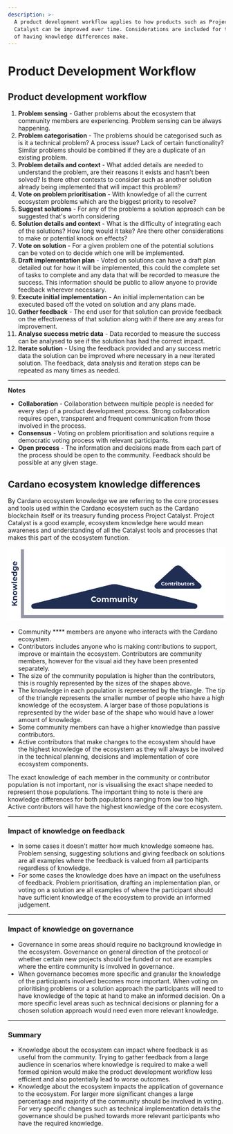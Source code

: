 ```yaml
---
description: >-
  A product development workflow applies to how products such as Project
  Catalyst can be improved over time. Considerations are included for the impact
  of having knowledge differences make.
---
```


# Product Development Workflow

## **Product development workflow**

1. **Problem sensing** - Gather problems about the ecosystem that community members are experiencing. Problem sensing can be always happening.
2. **Problem categorisation** - The problems should be categorised such as is it a technical problem? A process issue? Lack of certain functionality? Similar problems should be combined if they are a duplicate of an existing problem.
3. **Problem details and context** - What added details are needed to understand the problem, are their reasons it exists and hasn't been solved? Is there other contexts to consider such as another solution already being implemented that will impact this problem?&#x20;
4. **Vote on problem prioritisation** - With knowledge of all the current ecosystem problems which are the biggest priority to resolve?
5. **Suggest solutions** - For any of the problems a solution approach can be suggested that's worth considering
6. **Solution details and context** - What is the difficulty of integrating each of the solutions? How long would it take? Are there other considerations to make or potential knock on effects?
7. **Vote on solution** - For a given problem one of the potential solutions can be voted on to decide which one will be implemented.
8. **Draft implementation plan** - Voted on solutions can have a draft plan detailed out for how it will be implemented, this could the complete set of tasks to complete and any data that will be recorded to measure the success. This information should be public to allow anyone to provide feedback wherever necessary.
9. **Execute initial implementation** - An initial implementation can be executed based off the voted on solution and any plans made.
10. **Gather feedback** - The end user for that solution can provide feedback on the effectiveness of that solution along with if there are any areas for improvement.
11. **Analyse success metric data** - Data recorded to measure the success can be analysed to see if the solution has had the correct impact.
12. **Iterate solution** - Using the feedback provided and any success metric data the solution can be improved where necessary in a new iterated solution. The feedback, data analysis and iteration steps can be repeated as many times as needed.

****

**Notes**

* **Collaboration** - Collaboration between multiple people is needed for every step of a product development process. Strong collaboration requires open, transparent and frequent communication from those involved in the process.&#x20;
* **Consensus** - Voting on problem prioritisation and solutions require a democratic voting process with relevant participants.&#x20;
* **Open process** - The information and decisions made from each part of the process should be open to the community. Feedback should be possible at any given stage.



## Cardano ecosystem knowledge differences

By Cardano ecosystem knowledge we are referring to the core processes and tools used within the Cardano ecosystem such as the Cardano blockchain itself or its treasury funding process Project Catalyst. Project Catalyst is a good example, ecosystem knowledge here would mean awareness and understanding of all the Catalyst tools and processes that makes this part of the ecosystem function.

![Visual aid for ecosystem knowledge differences](../.gitbook/assets/knowledge-gaps.png)

* Community **** members are anyone who interacts with the Cardano ecosystem.
* Contributors includes anyone who is making contributions to support, improve or maintain the ecosystem. Contributors are community members, however for the visual aid they have been presented separately.
* The size of the community population is higher than the contributors, this is roughly represented by the sizes of the shapes above.
* The knowledge in each population is represented by the triangle. The tip of the triangle represents the smaller number of people who have a high knowledge of the ecosystem. A larger base of those populations is represented by the wider base of the shape who would have a lower amount of knowledge.
* Some community members can have a higher knowledge than passive contributors.
* Active contributors that make changes to the ecosystem should have the highest knowledge of the ecosystem as they will always be involved in the technical planning, decisions and implementation of core ecosystem components.

The exact knowledge of each member in the community or contributor population is not important, nor is visualising the exact shape needed to represent those populations. The important thing to note is there are knowledge differences for both populations ranging from low too high. Active contributors will have the highest knowledge of the core ecosystem.

****

### **Impact of knowledge on feedback**

* In some cases it doesn't matter how much knowledge someone has. Problem sensing, suggesting solutions and giving feedback on solutions are all examples where the feedback is valued from all participants regardless of knowledge.
* For some cases the knowledge does have an impact on the usefulness of feedback. Problem prioritisation, drafting an implementation plan, or voting on a solution are all examples of where the participant should have sufficient knowledge of the ecosystem to provide an informed judgement.

****

### **Impact of knowledge on governance**

* Governance in some areas should require no background knowledge in the ecosystem. Governance on general direction of the protocol or whether certain new projects should be funded or not are examples where the entire community is involved in governance.
* When governance becomes more specific and granular the knowledge of the participants involved becomes more important. When voting on prioritising problems or a solution approach the participants will need to have knowledge of the topic at hand to make an informed decision. On a more specific level areas such as technical decisions or planning for a chosen solution approach would need even more relevant knowledge.

****

### **Summary**

* Knowledge about the ecosystem can impact where feedback is as useful from the community. Trying to gather feedback from a large audience in scenarios where knowledge is required to make a well formed opinion would make the product development workflow less efficient and also potentially lead to worse outcomes.
* Knowledge about the ecosystem impacts the application of governance to the ecosystem. For larger more significant changes a large percentage and majority of the community should be involved in voting. For very specific changes such as technical implementation details the governance should be pushed towards more relevant participants who have the required knowledge.
